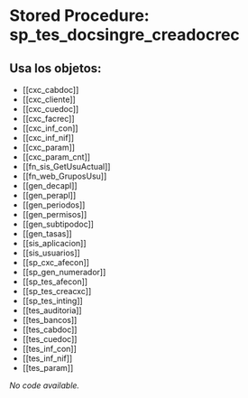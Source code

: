 # Stored Procedure: sp_tes_docsingre_creadocrec

## Usa los objetos:
- [[cxc_cabdoc]]
- [[cxc_cliente]]
- [[cxc_cuedoc]]
- [[cxc_facrec]]
- [[cxc_inf_con]]
- [[cxc_inf_nif]]
- [[cxc_param]]
- [[cxc_param_cnt]]
- [[fn_sis_GetUsuActual]]
- [[fn_web_GruposUsu]]
- [[gen_decapl]]
- [[gen_perapl]]
- [[gen_periodos]]
- [[gen_permisos]]
- [[gen_subtipodoc]]
- [[gen_tasas]]
- [[sis_aplicacion]]
- [[sis_usuarios]]
- [[sp_cxc_afecon]]
- [[sp_gen_numerador]]
- [[sp_tes_afecon]]
- [[sp_tes_creacxc]]
- [[sp_tes_inting]]
- [[tes_auditoria]]
- [[tes_bancos]]
- [[tes_cabdoc]]
- [[tes_cuedoc]]
- [[tes_inf_con]]
- [[tes_inf_nif]]
- [[tes_param]]

*No code available.*
